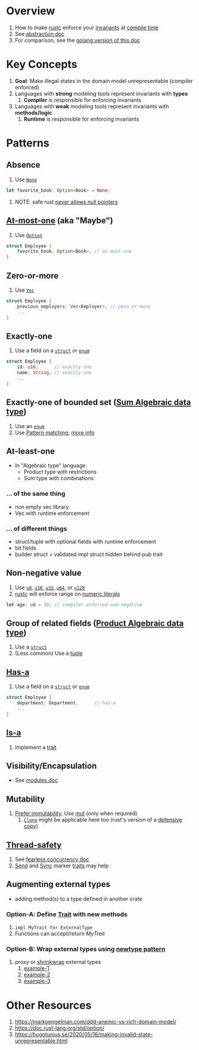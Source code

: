 # Overview

1. How to make [rustc](https://doc.rust-lang.org/rustc/what-is-rustc.html) enforce your [invariants](https://medium.com/code-design/invariants-in-code-design-557c7864a047) at [compile time](https://en.wikipedia.org/wiki/Compile_time)
1. See [abstraction doc](./abstraction.md)
1. For comparison, see the [golang version of this doc](../golang/modeling.md)

# Key Concepts

1. **Goal**: Make illegal states in the domain model unrepresentable (compiler enforced)
1. Languages with **strong** modeling tools represent invariants with **types**
    1. **Compiler** is responsible for enforcing invariants
1. Languages with **weak** modeling tools represent invariants with **methods/logic**
    1. **Runtime** is responsible for enforcing invariants

# Patterns

## Absence

1. Use [`None`](https://doc.rust-lang.org/std/option/enum.Option.html#variant.None)

```rust
let favorite_book: Option<Book> = None;
```

1. NOTE: safe rust [never allows null pointers](https://doc.rust-lang.org/std/ptr/index.html)

## [At-most-one](https://en.wikipedia.org/wiki/Option_type) (aka "Maybe")

1. Use [`Option`](https://doc.rust-lang.org/std/option/index.html)

```rust
struct Employee {
    favorite_book: Option<Book>, // at most one
}
```

## Zero-or-more

1. Use [`Vec`](https://doc.rust-lang.org/std/vec/struct.Vec.html)

```rust
struct Employee {
    previous_employers: Vec<Employer>, // zero or more
    ...
}
```

## Exactly-one

1. Use a field on a [`struct`](./structs.md) or [`enum`](./enums.md)

```rust
struct Employee {
    id: u16,      // exactly one
    name: String, // exactly one
    ...
}
```

## Exactly-one of bounded set ([Sum Algebraic data type](https://en.wikipedia.org/wiki/Tagged_union))

1. Use an [`enum`](./enums.md)
1. Use [Pattern matching](https://doc.rust-lang.org/book/ch18-00-patterns.html), [more info](https://doc.rust-lang.org/book/ch18-03-pattern-syntax.html)

## At-least-one

- In "Algebraic type" language
    - Product type with restrictions
    - Sum type with combinations

### ... of the same thing

- non empty vec library
- Vec with runtime enforcement

### ... of different things

- struct/tuple with optional fields with runtime enforcement
- bit fields
- builder struct + validated impl struct hidden behind pub trait

## Non-negative value

1. Use [`u8`](https://doc.rust-lang.org/std/primitive.u8.html), [`u16`](https://doc.rust-lang.org/std/primitive.u16.html), [`u32`](https://doc.rust-lang.org/std/primitive.u32.html), [`u64`](https://doc.rust-lang.org/std/primitive.u64.html), or [`u128`](https://doc.rust-lang.org/std/primitive.u128.html)
1. [rustc](https://doc.rust-lang.org/rustc/what-is-rustc.html) will enforce range on [numeric literals](https://doc.rust-lang.org/rust-by-example/primitives/literals.html)

```rust
let age: u8 = 30; // compiler enforced non-negative
```

## Group of related fields ([Product Algebraic data type](https://en.wikipedia.org/wiki/Product_type))

1. Use a [`struct`](./structs.md)
1. (Less common) Use a [tuple](https://doc.rust-lang.org/std/primitive.tuple.html)

## [Has-a](https://en.wikipedia.org/wiki/Has-a)

1. Use a field on a [`struct`](./structs.md) or [`enum`](./enums.md)

```rust
struct Employee {
    department: Department,      // has-a
    ...
}
```

## [Is-a](https://en.wikipedia.org/wiki/Is-a)

1. Implement a [trait](./traits.md)

## Visibility/Encapsulation

- See [modules doc](./modules.md#visibilityencapsulation)

## Mutability

1. [Prefer immutability](../common/immutability.md), Use [mut](https://doc.rust-lang.org/book/ch03-01-variables-and-mutability.html) (only when required)
    1. [`Clone`](https://doc.rust-lang.org/std/clone/trait.Clone.html) might be applicable here too (rust's version of a [defensive copy](http://www.javapractices.com/topic/TopicAction.do?Id=15))

## [Thread-safety](https://en.wikipedia.org/wiki/Thread_safety)

1. See [fearless concurrency doc](https://doc.rust-lang.org/book/ch16-00-concurrency.html)
1. [Send](https://doc.rust-lang.org/std/marker/trait.Send.html) and [Sync](https://doc.rust-lang.org/std/sync/) marker [traits](./traits.md) may help

## Augmenting external types

- adding method(s) to a type defined in another crate

### Option-A: Define [Trait](./traits.md) with new methods

1. `impl MyTrait for ExternalType`
1. Functions can accept/return *MyTrait*

### Option-B: Wrap external types using [newtype pattern](https://doc.rust-lang.org/rust-by-example/generics/new_types.html)

1. proxy or [shrinkwrap](https://docs.rs/shrinkwraprs/latest/shrinkwraprs/) external types
    1. [example-1](https://doc.rust-lang.org/rust-by-example/generics/new_types.html)
    1. [example-2](https://rust-unofficial.github.io/patterns/patterns/behavioural/newtype.html)
    1. [example-3](https://doc.rust-lang.org/book/ch19-04-advanced-types.html)

# Other Resources

1. https://markoengelman.com/ddd-anemic-vs-rich-domain-model/
1. https://doc.rust-lang.org/std/option/
1. https://hugotunius.se/2020/05/16/making-invalid-state-unrepresentable.html
